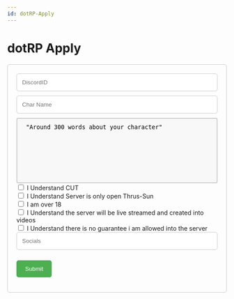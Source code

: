 ```yaml
---
id: dotRP-Apply
---
```


# dotRP Apply

<style>
  /*Add some basic styling to the form*/
  form {
    margin: 20px 0;
    padding: 20px;
    border: 1px solid #ccc;
    border-radius: 5px;
  }
  textarea {
  width: 100%;
  height: 150px;
  padding: 12px 20px;
  box-sizing: border-box;
  border: 2px solid #ccc;
  border-radius: 4px;
  background-color: #f8f8f8;
  resize: none;
}

  /*Style the input fields*/
  input[type="text"], input[type="email"] {
    width: 100%;
    padding: 12px;
    border: 1px solid #ccc;
    border-radius: 5px;
    margin-bottom: 10px;
  }

  /*Style the submit button*/
  button[type="submit"] {
    background-color: #4CAF50;
    color: white;
    padding: 12px 20px;
    border: none;
    border-radius: 5px;
    cursor: pointer;
  }

  button[type="submit"]:hover {
    background-color: #45a049;
  }
</style>

<form action="https://api.dotroleplay.com/api/dotrpapp?" method="get" onsubmit="redirectToThankYouPage()">
<form onsubmit="handleFormSubmit(event)">
  <input type="hidden" name="code" value="GiegdHqaQKE2grIE-yL_ud7F9LBUZpy_ZCWeOTivD-5ZAzFunKRe3Q==" />
  <input type="text" name="DID" placeholder="DiscordID" />
  <input type="hidden" name="catID" value="1027660616481112114"  />
  <input type="hidden" name="DG" value="412414497790361602" />
  <input type="hidden" name="STF" value="955262072369868860"  />
  <input type="text" name="CNAME" placeholder="Char Name" />
  <textarea rows="5" cols="80" id="textarea" name="desc">"Around 300 words about your character"</textarea>
  <input type="checkbox" name="CUT" id="cut" value="cut" required/>
  <label for="CUT">I Understand CUT</label><br>
  <input type="checkbox" name="OPEN" id="open" value="Y" required/>
  <label for="open">I Understand Server is only open Thrus-Sun</label><br>
  <input type="checkbox" name="AG" id="ag" value="Y" required/>
  <label for="ag">I am over 18</label><br>
  <input type="checkbox" name="LS" id="ls" value="Y" required/>
  <label for="ls">I Understand the server will be live streamed and created into videos</label><br>
  <input type="checkbox" name="NG" id="ng" value="Y" required/>
  <label for="NG">I Understand there is no guarantee i am allowed into the server</label><br>


  <input type="hidden" name="PDAYS" value="HiddenBox" />
  <input type="text" name="SM" placeholder="Socials" />




<button type="submit">Submit</button>  
</form>
<script>
  function redirectToThankYouPage() {
    window.location = "https://docs.dotroleplay.com";
  }
</script>
